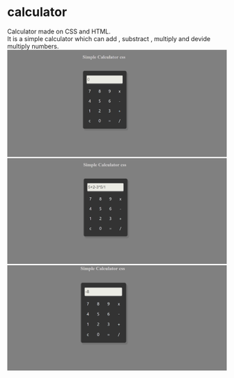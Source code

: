 # calculator
Calculator made on CSS and HTML.
<br>
It is a simple calculator which can add , substract , multiply and devide multiply numbers.
<br>
<img src="Capture.PNG">
<br>
<img src="c1.PNG">
<br>
<img src="c2.PNG">
